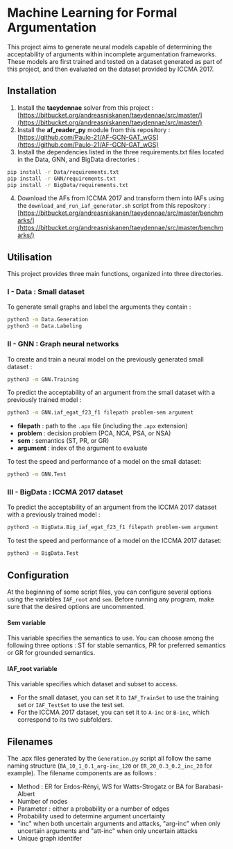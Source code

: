 # Machine Learning for Formal Argumentation
This project aims to generate neural models capable of determining the acceptability of arguments within incomplete argumentation frameworks. These models are first trained and tested on a dataset generated as part of this project, and then evaluated on the dataset provided by ICCMA 2017.

## Installation
1. Install the **taeydennae** solver from this project : [https://bitbucket.org/andreasniskanen/taeydennae/src/master/](https://bitbucket.org/andreasniskanen/taeydennae/src/master/)
2. Install the **af_reader_py** module from this repository : [https://github.com/Paulo-21/AF-GCN-GAT_wGS](https://github.com/Paulo-21/AF-GCN-GAT_wGS)
3. Install the dependencies listed in the three requirements.txt files located in the Data, GNN, and BigData directories :
```bash
pip install -r Data/requirements.txt
pip install -r GNN/requirements.txt
pip install -r BigData/requirements.txt
```
4. Download the AFs from ICCMA 2017 and transform them into IAFs using the `download_and_run_iaf_generator.sh` script from this repository : [https://bitbucket.org/andreasniskanen/taeydennae/src/master/benchmarks/](https://bitbucket.org/andreasniskanen/taeydennae/src/master/benchmarks/)

## Utilisation
This project provides three main functions, organized into three directories.

### I - Data : Small dataset
To generate small graphs and label the arguments they contain :
```bash
python3 -m Data.Generation
python3 -m Data.Labeling
```

### II - GNN : Graph neural networks
To create and train a neural model on the previously generated small dataset :
```bash
python3 -m GNN.Training
```
To predict the acceptability of an argument from the small dataset with a previously trained model :
```bash
python3 -m GNN.iaf_egat_f23_f1 filepath problem-sem argument
```
- **filepath** : path to the `.apx` file (including the `.apx` extension)
- **problem** : decision problem (PCA, NCA, PSA, or NSA)
- **sem** : semantics (ST, PR, or GR)
- **argument** : index of the argument to evaluate

To test the speed and performance of a model on the small dataset:
```bash
python3 -m GNN.Test
```

### III - BigData : ICCMA 2017 dataset
To predict the acceptability of an argument from the ICCMA 2017 dataset with a previously trained model :
```bash
python3 -m BigData.Big_iaf_egat_f23_f1 filepath problem-sem argument
```
To test the speed and performance of a model on the ICCMA 2017 dataset:
```bash
python3 -m BigData.Test
```

## Configuration
At the beginning of some script files, you can configure several options using the variables `IAF_root` and `sem`. Before running any program, make sure that the desired options are uncommented.
#### Sem variable
This variable specifies the semantics to use. You can choose among the following three options : ST for stable semantics, PR for preferred semantics or GR for grounded semantics.
#### IAF_root variable
This variable specifies which dataset and subset to access.
- For the small dataset, you can set it to `IAF_TrainSet` to use the training set or `IAF_TestSet` to use the test set.
- For the ICCMA 2017 dataset, you can set it to `A-inc` or `B-inc`, which correspond to its two subfolders.

## Filenames
The .apx files generated by the `Generation.py` script all follow the same naming structure (`BA_10_1_0.1_arg-inc_120` or `ER_20_0.3_0.2_inc_20` for example). The filename components are as follows :
- Method : ER for Erdos-Rényi, WS for Watts-Strogatz or BA for Barabasi-Albert
- Number of nodes
- Parameter : either a probability or a number of edges
- Probability used to determine argument uncertainty
- "inc" when both uncertain arguments and attacks, "arg-inc" when only uncertain arguments and "att-inc" when only uncertain attacks
- Unique graph identifer
